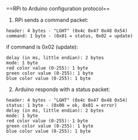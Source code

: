 ==RPi to Arduino configuration protocol==

1. RPi sends a command packet:
```
header: 4 bytes - "LGHT" (0x4c 0x47 0x48 0x54)
command: 1 byte - (0x01 = status, 0x02 = update)
```

if command is 0x02 (update):
```
delay (in ms, little endian): 2 bytes
mode: 1 byte
red color value (0-255): 1 byte
green color value (0-255): 1 byte
blue color value (0-255): 1 byte
```

2. Arduino responds with a status packet:
```
header: 4 bytes - "LGHT" (0x4c 0x47 0x48 0x54)
status: 1 byte - (0x00 = ok, 0x01 = error)
delay (in ms, little endian): 2 bytes
mode: 1 byte
red color value (0-255): 1 byte
green color value (0-255): 1 byte
blue color value (0-255): 1 byte
```
